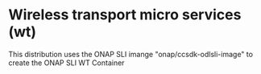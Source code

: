 # Wireless transport micro services (wt)

This distribution uses the ONAP SLI imange "onap/ccsdk-odlsli-image" to create the ONAP SLI WT Container
